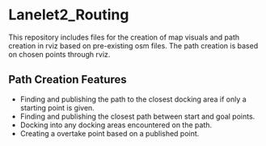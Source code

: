 # Lanelet2_Routing

This repository includes files for the creation of map visuals and path creation in rviz based on pre-existing osm files. The path creation is based on chosen points through rviz.


## Path Creation Features
- Finding and publishing the path to the closest docking area if only a starting point is given.
- Finding and publishing the closest path between start and goal points.
- Docking into any docking areas encountered on the path.
- Creating a overtake point based on a published point.
